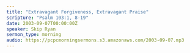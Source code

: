 ```yaml
---
title: "Extravagant Forgiveness, Extravagant Praise"
scripture: "Psalm 103:1, 8-19"
date: 2003-09-07T00:00:00Z
speaker: Skip Ryan
sermon_type: morning
audio: https://pcpcmorningsermons.s3.amazonaws.com/2003-09-07.mp3 
---
```



